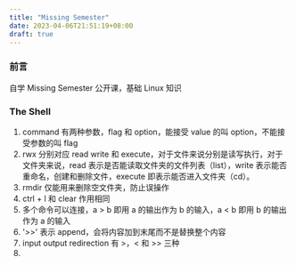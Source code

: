 ```yaml
---
title: "Missing Semester"
date: 2023-04-06T21:51:19+08:00
draft: true
---
```


### 前言

自学 Missing Semester 公开课，基础 Linux 知识

### The Shell

1. command 有两种参数，flag 和 option，能接受 value 的叫 option，不能接受参数的叫 flag
2. rwx 分别对应 read write 和 execute，对于文件来说分别是读写执行，对于文件夹来说，read 表示是否能读取文件夹的文件列表（list），write 表示能否重命名，创建和删除文件，execute 即表示能否进入文件夹（cd）。
3. rmdir 仅能用来删除空文件夹，防止误操作 
4. ctrl + l 和 clear 作用相同
5. 多个命令可以连接，a > b 即用 a 的输出作为 b 的输入，a < b 即用 b 的输出作为 a 的输入
6. '>>' 表示 append，会将内容加到末尾而不是替换整个内容
7.  input output redirection 有 >，< 和 >> 三种
8. 
